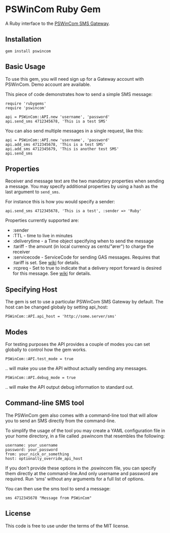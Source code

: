 PSWinCom Ruby Gem
=================

A Ruby interface to the [PSWinCom SMS Gateway](http://pswin.com/english/products/gateway).

Installation
------------

    gem install pswincom

Basic Usage
-----------
To use this gem, you will need sign up for a Gateway account with PSWinCom. Demo account are available.

This piece of code demonstrates how to send a simple SMS message:

    require 'rubygems'
    require 'pswincom'

    api = PSWinCom::API.new 'username', 'password'
    api.send_sms 4712345678, 'This is a test SMS' 

You can also send multiple messages in a single request, like this:

    api = PSWinCom::API.new 'username', 'password'
    api.add_sms 4712345678, 'This is a test SMS' 
    api.add_sms 4712345679, 'This is another test SMS' 
    api.send_sms 

Properties
----------
Receiver and message text are the two mandatory properties when sending a message. You may specify additional properties by using a hash as the last argument to `send_sms`.

For instance this is how you would specify a sender:

    api.send_sms 4712345678, 'This is a test', :sender => 'Ruby'

Properties currently supported are:

* :sender
* :TTL - time to live in minutes
* :deliverytime - a Time object specifying when to send the message
* :tariff - the amount (in local currency as cents/"&oslash;rer") to charge the receiver
* :servicecode - ServiceCode for sending GAS messages. Requires that :tariff is set. See [wiki](http://wiki.pswin.com/CPA-Goods-and-Services.ashx) for details.
* :rcpreq - Set to true to indicate that a delivery report forward is desired for this message. See [wiki](http://wiki.pswin.com/Receive%20delivery%20report%20request%20XML.ashx) for details.

Specifying Host
---------------
The gem is set to use a particular PSWinCom SMS Gateway by default. The host can be changed globaly by setting api_host:

    PSWinCom::API.api_host = 'http://some.server/sms'

Modes
-----
For testing purposes the API provides a couple of modes you can set globally to control how the gem works.

    PSWinCom::API.test_mode = true

.. will make you use the API without actually sending any messages.

    PSWinCom::API.debug_mode = true

.. will make the API output debug information to standard out.

Command-line SMS tool
---------------------
The PSWinCom gem also comes with a command-line tool that will allow you to send an SMS directly from the command-line.

To simplify the usage of the tool you may create a YAML configuration file in your home directory, in a file called .pswincom that resembles the following:

    username: your_username
    password: your_password
    from: your_nick_or_something
    host: optionally_override_api_host

If you don't provide these options in the .pswincom file, you can specify them directly at the command-line.And only username and password are required. Run 'sms' without any arguments for a full list of options.

You can then use the sms tool to send a message:

    sms 4712345678 "Message from PSWinCom"

License
-------
This code is free to use under the terms of the MIT license.
